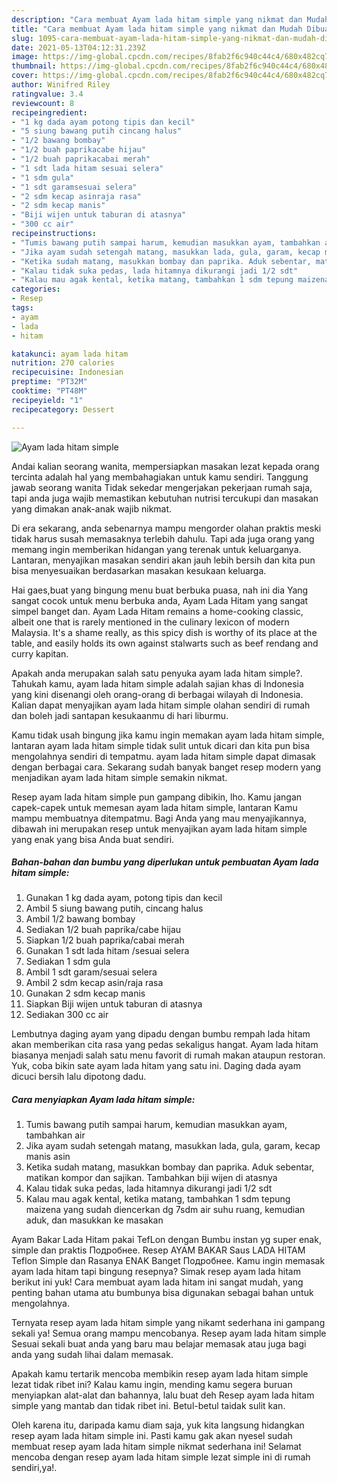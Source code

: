 ```yaml
---
description: "Cara membuat Ayam lada hitam simple yang nikmat dan Mudah Dibuat"
title: "Cara membuat Ayam lada hitam simple yang nikmat dan Mudah Dibuat"
slug: 1095-cara-membuat-ayam-lada-hitam-simple-yang-nikmat-dan-mudah-dibuat
date: 2021-05-13T04:12:31.239Z
image: https://img-global.cpcdn.com/recipes/8fab2f6c940c44c4/680x482cq70/ayam-lada-hitam-simple-foto-resep-utama.jpg
thumbnail: https://img-global.cpcdn.com/recipes/8fab2f6c940c44c4/680x482cq70/ayam-lada-hitam-simple-foto-resep-utama.jpg
cover: https://img-global.cpcdn.com/recipes/8fab2f6c940c44c4/680x482cq70/ayam-lada-hitam-simple-foto-resep-utama.jpg
author: Winifred Riley
ratingvalue: 3.4
reviewcount: 8
recipeingredient:
- "1 kg dada ayam potong tipis dan kecil"
- "5 siung bawang putih cincang halus"
- "1/2 bawang bombay"
- "1/2 buah paprikacabe hijau"
- "1/2 buah paprikacabai merah"
- "1 sdt lada hitam sesuai selera"
- "1 sdm gula"
- "1 sdt garamsesuai selera"
- "2 sdm kecap asinraja rasa"
- "2 sdm kecap manis"
- "Biji wijen untuk taburan di atasnya"
- "300 cc air"
recipeinstructions:
- "Tumis bawang putih sampai harum, kemudian masukkan ayam, tambahkan air"
- "Jika ayam sudah setengah matang, masukkan lada, gula, garam, kecap manis asin"
- "Ketika sudah matang, masukkan bombay dan paprika. Aduk sebentar, matikan kompor dan sajikan. Tambahkan biji wijen di atasnya"
- "Kalau tidak suka pedas, lada hitamnya dikurangi jadi 1/2 sdt"
- "Kalau mau agak kental, ketika matang, tambahkan 1 sdm tepung maizena yang sudah diencerkan dg 7sdm air suhu ruang, kemudian aduk, dan masukkan ke masakan"
categories:
- Resep
tags:
- ayam
- lada
- hitam

katakunci: ayam lada hitam 
nutrition: 270 calories
recipecuisine: Indonesian
preptime: "PT32M"
cooktime: "PT48M"
recipeyield: "1"
recipecategory: Dessert

---
```



![Ayam lada hitam simple](https://img-global.cpcdn.com/recipes/8fab2f6c940c44c4/680x482cq70/ayam-lada-hitam-simple-foto-resep-utama.jpg)

Andai kalian seorang wanita, mempersiapkan masakan lezat kepada orang tercinta adalah hal yang membahagiakan untuk kamu sendiri. Tanggung jawab seorang  wanita Tidak sekedar mengerjakan pekerjaan rumah saja, tapi anda juga wajib memastikan kebutuhan nutrisi tercukupi dan masakan yang dimakan anak-anak wajib nikmat.

Di era  sekarang, anda sebenarnya mampu mengorder olahan praktis meski tidak harus susah memasaknya terlebih dahulu. Tapi ada juga orang yang memang ingin memberikan hidangan yang terenak untuk keluarganya. Lantaran, menyajikan masakan sendiri akan jauh lebih bersih dan kita pun bisa menyesuaikan berdasarkan masakan kesukaan keluarga. 

Hai gaes,buat yang bingung menu buat berbuka puasa, nah ini dia Yang sangat cocok untuk menu berbuka anda, Ayam Lada Hitam yang sangat simpel banget dan. Ayam Lada Hitam remains a home-cooking classic, albeit one that is rarely mentioned in the culinary lexicon of modern Malaysia. It&#39;s a shame really, as this spicy dish is worthy of its place at the table, and easily holds its own against stalwarts such as beef rendang and curry kapitan.

Apakah anda merupakan salah satu penyuka ayam lada hitam simple?. Tahukah kamu, ayam lada hitam simple adalah sajian khas di Indonesia yang kini disenangi oleh orang-orang di berbagai wilayah di Indonesia. Kalian dapat menyajikan ayam lada hitam simple olahan sendiri di rumah dan boleh jadi santapan kesukaanmu di hari liburmu.

Kamu tidak usah bingung jika kamu ingin memakan ayam lada hitam simple, lantaran ayam lada hitam simple tidak sulit untuk dicari dan kita pun bisa mengolahnya sendiri di tempatmu. ayam lada hitam simple dapat dimasak dengan berbagai cara. Sekarang sudah banyak banget resep modern yang menjadikan ayam lada hitam simple semakin nikmat.

Resep ayam lada hitam simple pun gampang dibikin, lho. Kamu jangan capek-capek untuk memesan ayam lada hitam simple, lantaran Kamu mampu membuatnya ditempatmu. Bagi Anda yang mau menyajikannya, dibawah ini merupakan resep untuk menyajikan ayam lada hitam simple yang enak yang bisa Anda buat sendiri.

<!--inarticleads1-->

##### Bahan-bahan dan bumbu yang diperlukan untuk pembuatan Ayam lada hitam simple:

1. Gunakan 1 kg dada ayam, potong tipis dan kecil
1. Ambil 5 siung bawang putih, cincang halus
1. Ambil 1/2 bawang bombay
1. Sediakan 1/2 buah paprika/cabe hijau
1. Siapkan 1/2 buah paprika/cabai merah
1. Gunakan 1 sdt lada hitam /sesuai selera
1. Sediakan 1 sdm gula
1. Ambil 1 sdt garam/sesuai selera
1. Ambil 2 sdm kecap asin/raja rasa
1. Gunakan 2 sdm kecap manis
1. Siapkan Biji wijen untuk taburan di atasnya
1. Sediakan 300 cc air


Lembutnya daging ayam yang dipadu dengan bumbu rempah lada hitam akan memberikan cita rasa yang pedas sekaligus hangat. Ayam lada hitam biasanya menjadi salah satu menu favorit di rumah makan ataupun restoran. Yuk, coba bikin sate ayam lada hitam yang satu ini. Daging dada ayam dicuci bersih lalu dipotong dadu. 

<!--inarticleads2-->

##### Cara menyiapkan Ayam lada hitam simple:

1. Tumis bawang putih sampai harum, kemudian masukkan ayam, tambahkan air
1. Jika ayam sudah setengah matang, masukkan lada, gula, garam, kecap manis asin
1. Ketika sudah matang, masukkan bombay dan paprika. Aduk sebentar, matikan kompor dan sajikan. Tambahkan biji wijen di atasnya
1. Kalau tidak suka pedas, lada hitamnya dikurangi jadi 1/2 sdt
1. Kalau mau agak kental, ketika matang, tambahkan 1 sdm tepung maizena yang sudah diencerkan dg 7sdm air suhu ruang, kemudian aduk, dan masukkan ke masakan


Ayam Bakar Lada Hitam pakai TefLon dengan Bumbu instan yg super enak, simple dan praktis Подробнее. Resep AYAM BAKAR Saus LADA HITAM Teflon Simple dan Rasanya ENAK Banget Подробнее. Kamu ingin memasak ayam lada hitam tapi bingung resepnya? Simak resep ayam lada hitam berikut ini yuk! Cara membuat ayam lada hitam ini sangat mudah, yang penting bahan utama atu bumbunya bisa digunakan sebagai bahan untuk mengolahnya. 

Ternyata resep ayam lada hitam simple yang nikamt sederhana ini gampang sekali ya! Semua orang mampu mencobanya. Resep ayam lada hitam simple Sesuai sekali buat anda yang baru mau belajar memasak atau juga bagi anda yang sudah lihai dalam memasak.

Apakah kamu tertarik mencoba membikin resep ayam lada hitam simple lezat tidak ribet ini? Kalau kamu ingin, mending kamu segera buruan menyiapkan alat-alat dan bahannya, lalu buat deh Resep ayam lada hitam simple yang mantab dan tidak ribet ini. Betul-betul taidak sulit kan. 

Oleh karena itu, daripada kamu diam saja, yuk kita langsung hidangkan resep ayam lada hitam simple ini. Pasti kamu gak akan nyesel sudah membuat resep ayam lada hitam simple nikmat sederhana ini! Selamat mencoba dengan resep ayam lada hitam simple lezat simple ini di rumah sendiri,ya!.

